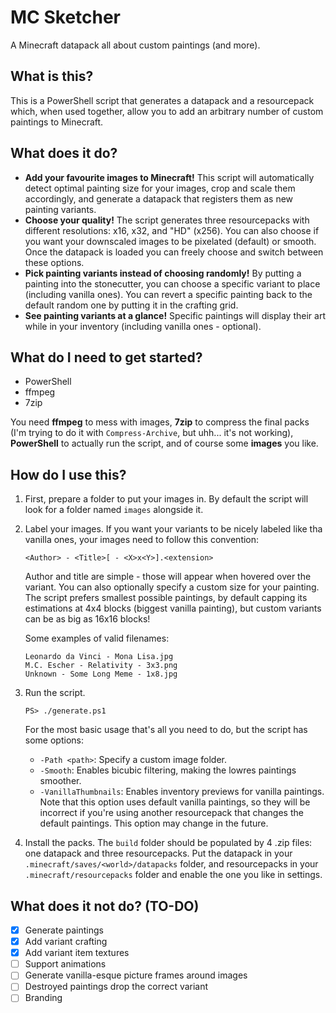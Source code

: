 # MC Sketcher
A Minecraft datapack all about custom paintings (and more).

## What is this?
This is a PowerShell script that generates a datapack and a resourcepack which, when used together, allow you to add an arbitrary number of custom paintings to Minecraft.

## What does it do?
- **Add your favourite images to Minecraft!** This script will automatically detect optimal painting size for your images, crop and scale them accordingly, and generate a datapack that registers them as new painting variants.
- **Choose your quality!** The script generates three resourcepacks with different resolutions: x16, x32, and "HD" (x256). You can also choose if you want your downscaled images to be pixelated (default) or smooth. Once the datapack is loaded you can freely choose and switch between these options.
- **Pick painting variants instead of choosing randomly!** By putting a painting into the stonecutter, you can choose a specific variant to place (including vanilla ones). You can revert a specific painting back to the default random one by putting it in the crafting grid.
- **See painting variants at a glance!** Specific paintings will display their art while in your inventory (including vanilla ones - optional).

## What do I need to get started?
- PowerShell
- ffmpeg
- 7zip

You need **ffmpeg** to mess with images, **7zip** to compress the final packs (I'm trying to do it with `Compress-Archive`, but uhh... it's not working), **PowerShell** to actually run the script, and of course some **images** you like.

## How do I use this?
1. First, prepare a folder to put your images in. By default the script will look for a folder named `images` alongside it.
2. Label your images. If you want your variants to be nicely labeled like tha vanilla ones, your images need to follow this convention:
   ```
   <Author> - <Title>[ - <X>x<Y>].<extension>
   ```
   Author and title are simple - those will appear when hovered over the variant. You can also optionally specify a custom size for your painting. The script prefers smallest possible paintings, by default capping its estimations at 4x4 blocks (biggest vanilla painting), but custom variants can be as big as 16x16 blocks!

   Some examples of valid filenames:
   ```
   Leonardo da Vinci - Mona Lisa.jpg
   M.C. Escher - Relativity - 3x3.png
   Unknown - Some Long Meme - 1x8.jpg
   ```
3. Run the script.
   ```
   PS> ./generate.ps1
   ```
   For the most basic usage that's all you need to do, but the script has some options:
   - `-Path <path>`: Specify a custom image folder.
   - `-Smooth`: Enables bicubic filtering, making the lowres paintings smoother.
   - `-VanillaThumbnails`: Enables inventory previews for vanilla paintings. Note that this option uses default vanilla paintings, so they will be incorrect if you're using another resourcepack that changes the default paintings. This option may change in the future.
4. Install the packs. The `build` folder should be populated by 4 .zip files: one datapack and three resourcepacks. Put the datapack in your `.minecraft/saves/<world>/datapacks` folder, and resourcepacks in your `.minecraft/resourcepacks` folder and enable the one you like in settings.

## What does it not do? (TO-DO)
- [x] Generate paintings
- [x] Add variant crafting
- [x] Add variant item textures
- [ ] Support animations
- [ ] Generate vanilla-esque picture frames around images
- [ ] Destroyed paintings drop the correct variant
- [ ] Branding
